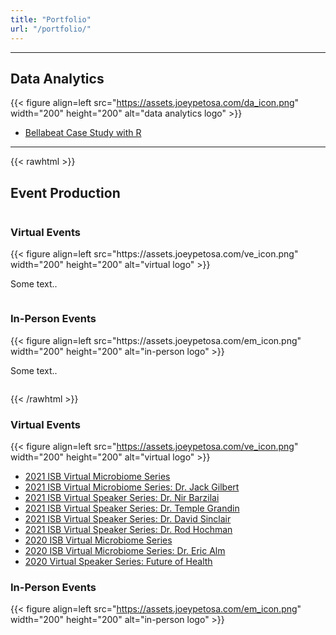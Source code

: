 ```yaml
---
title: "Portfolio"
url: "/portfolio/"
---
```




---

## Data Analytics  
{{< figure align=left src="https://assets.joeypetosa.com/da_icon.png" width="200" height="200" alt="data analytics logo" >}}  

- [Bellabeat Case Study with R](https://joeypetosa.github.io/bellabeat_cs/)  

---

{{< rawhtml >}}

<body>

<h2>Event Production</h2>

<div class="row">
  <div class="column">
    <h3>Virtual Events</h3>
    {{< figure align=left src="https://assets.joeypetosa.com/ve_icon.png" width="200" height="200" alt="virtual logo" >}}
    <p>Some text..</p>
  </div>
  <div class="column">
    <h3>In-Person Events</h3>
    {{< figure align=left src="https://assets.joeypetosa.com/em_icon.png" width="200" height="200" alt="in-person logo" >}} 
    <p>Some text..</p>
  </div>
</div>

</body>

{{< /rawhtml >}}

### Virtual Events  
{{< figure align=left src="https://assets.joeypetosa.com/ve_icon.png" width="200" height="200" alt="virtual logo" >}}

- [2021 ISB Virtual Microbiome Series](https://isbscience.org/microbiome2021/)
- [2021 ISB Virtual Microbiome Series: Dr. Jack Gilbert](https://www.youtube.com/watch?v=3sSPX2M2Uoc)
- [2021 ISB Virtual Speaker Series: Dr. Nir Barzilai](https://isbscience.org/news/2021/10/01/nir-barzilai-on-health-span-life-span-and-the-new-science-of-longevity/)
- [2021 ISB Virtual Speaker Series: Dr. Temple Grandin](https://isbscience.org/news/2021/06/11/dr-temple-grandin-and-the-importance-of-getting-kids-outside/)
- [2021 ISB Virtual Speaker Series: Dr. David Sinclair](https://isbscience.org/news/2021/04/16/sinclair-aging/)
- [2021 ISB Virtual Speaker Series: Dr. Rod Hochman](https://isbscience.org/news/2021/01/28/how-will-healthcare-and-scientific-research-be-different-in-a-post-pandemic-world/)
- [2020 ISB Virtual Microbiome Series](https://isbscience.org/microbiome2020/)
- [2020 ISB Virtual Microbiome Series: Dr. Eric Alm](https://isbscience.org/news/2020/10/08/mining-sewage-to-track-population-health/)
- [2020 Virtual Speaker Series: Future of Health](https://isbscience.org/2020/)  


### In-Person Events  
{{< figure align=left src="https://assets.joeypetosa.com/em_icon.png" width="200" height="200" alt="in-person logo" >}} 


